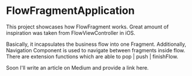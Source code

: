 # FlowFragmentApplication

This project showcases how FlowFragment works. Great amount of inspiration was taken from FlowViewController in iOS. 

Basically, it incapsulates the business flow into one Fragment. Additionally, Navigation Component is used to navigate between fragments inside flow.
There are extension functions which are able to pop | push | finishFlow. 

Soon I'll write an article on Medium and provide a link here.


